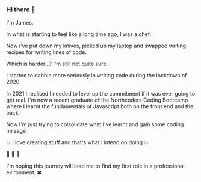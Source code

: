 ### Hi there 👋

I'm James.

In what is starting to feel like a long time ago, I was a chef.

Now i've put down my knives, picked up my laptop and swapped writing recipes for writing lines of code. 

Which is harder...? I'm still not quite sure.

I started to dabble more seriously in writing code during the lockdown of 2020.

In 2021 I realised I needed to level up the commitment if it was ever going to get real.
I'm now a recent graduate of the Northcoders Coding Bootcamp where I learnt the fundamentals of Javascript both on the front end and the back.

Now I'm just trying to colsolidate what I've learnt and gain some coding mileage

:boom: I love creating stuff and that's what i intend on doing :boom:

  :tada: :tada: :tada:

I'm hoping this journey will lead me to find my first role in a professional evironment. :four_leaf_clover:

